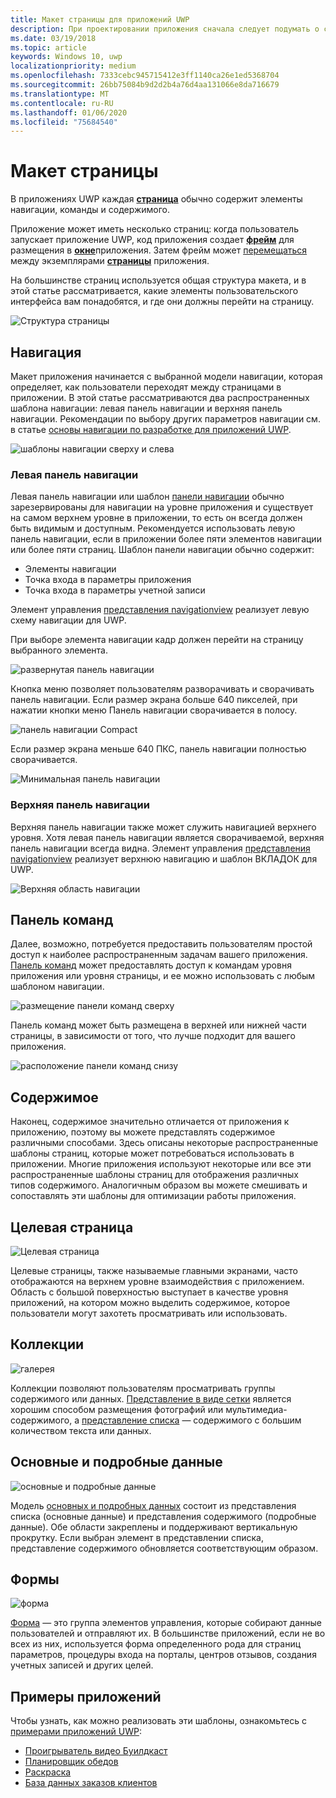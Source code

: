 ```yaml
---
title: Макет страницы для приложений UWP
description: При проектировании приложения сначала следует подумать о структуре макета. В этой статье рассматривается общая структура основных макетов страниц, включая необходимые элементы пользовательского интерфейса и место, где они должны идти на страницу. В приложениях UWP каждая страница обычно содержит элементы навигации, команды и содержимого.
ms.date: 03/19/2018
ms.topic: article
keywords: Windows 10, uwp
localizationpriority: medium
ms.openlocfilehash: 7333cebc945715412e3ff1140ca26e1ed5368704
ms.sourcegitcommit: 26bb75084b9d2d2b4a76d4aa131066e8da716679
ms.translationtype: MT
ms.contentlocale: ru-RU
ms.lasthandoff: 01/06/2020
ms.locfileid: "75684540"
---
```

# <a name="page-layout"></a>Макет страницы

В приложениях UWP каждая [**страница**](https://docs.microsoft.com/uwp/api/Windows.UI.Xaml.Controls.Page) обычно содержит элементы навигации, команды и содержимого. 

Приложение может иметь несколько страниц: когда пользователь запускает приложение UWP, код приложения создает [**фрейм**](https://docs.microsoft.com/uwp/api/Windows.UI.Xaml.Controls.Frame) для размещения в [**окне**](https://docs.microsoft.com/uwp/api/windows.ui.xaml.window)приложения. Затем фрейм может [перемещаться](../basics/navigate-between-two-pages.md) между экземплярами [**страницы**](https://docs.microsoft.com/uwp/api/Windows.UI.Xaml.Controls.Page) приложения. 

На большинстве страниц используется общая структура макета, и в этой статье рассматривается, какие элементы пользовательского интерфейса вам понадобятся, и где они должны перейти на страницу. 

![Структура страницы](images/page-components.svg)

## <a name="navigation"></a>Навигация
Макет приложения начинается с выбранной модели навигации, которая определяет, как пользователи переходят между страницами в приложении. В этой статье рассматриваются два распространенных шаблона навигации: левая панель навигации и верхняя панель навигации. Рекомендации по выбору других параметров навигации см. в статье [основы навигации по разработке для приложений UWP](../basics/navigation-basics.md).

![шаблоны навигации сверху и слева](images/top-left-nav.svg)

### <a name="left-nav"></a>Левая панель навигации
Левая панель навигации или шаблон [панели навигации](../controls-and-patterns/navigationview.md) обычно зарезервированы для навигации на уровне приложения и существует на самом верхнем уровне в приложении, то есть он всегда должен быть видимым и доступным. Рекомендуется использовать левую панель навигации, если в приложении более пяти элементов навигации или более пяти страниц. Шаблон панели навигации обычно содержит:
- Элементы навигации
- Точка входа в параметры приложения
- Точка входа в параметры учетной записи

Элемент управления [представления navigationview](https://docs.microsoft.com/uwp/api/windows.ui.xaml.controls.navigationview) реализует левую схему навигации для UWP.

При выборе элемента навигации кадр должен перейти на страницу выбранного элемента.

![развернутая панель навигации](images/navview-expanded.svg)

Кнопка меню позволяет пользователям разворачивать и сворачивать панель навигации. Если размер экрана больше 640 пикселей, при нажатии кнопки меню Панель навигации сворачивается в полосу.

![панель навигации Compact](images/navview-compact.svg)

Если размер экрана меньше 640 ПКС, панель навигации полностью сворачивается.

![Минимальная панель навигации](images/navview-minimal.svg)

### <a name="top-nav"></a>Верхняя панель навигации

Верхняя панель навигации также может служить навигацией верхнего уровня. Хотя левая панель навигации является сворачиваемой, верхняя панель навигации всегда видна. Элемент управления [представления navigationview](../controls-and-patterns/navigationview.md) реализует верхнюю навигацию и шаблон ВКЛАДОК для UWP.

![Верхняя область навигации](images/pivot-large.svg)

## <a name="command-bar"></a>Панель команд

Далее, возможно, потребуется предоставить пользователям простой доступ к наиболее распространенным задачам вашего приложения. [Панель команд](../controls-and-patterns/app-bars.md) может предоставлять доступ к командам уровня приложения или уровня страницы, и ее можно использовать с любым шаблоном навигации.

![размещение панели команд сверху ](images/app-bar-desktop.svg)

Панель команд может быть размещена в верхней или нижней части страницы, в зависимости от того, что лучше подходит для вашего приложения.

![расположение панели команд снизу](images/app-bar-mobile.svg)

## <a name="content"></a>Содержимое

Наконец, содержимое значительно отличается от приложения к приложению, поэтому вы можете представлять содержимое различными способами. Здесь описаны некоторые распространенные шаблоны страниц, которые может потребоваться использовать в приложении. Многие приложения используют некоторые или все эти распространенные шаблоны страниц для отображения различных типов содержимого. Аналогичным образом вы можете смешивать и сопоставлять эти шаблоны для оптимизации работы приложения.

## <a name="landing"></a>Целевая страница

![Целевая страница](images/hero-screen.svg)

Целевые страницы, также называемые главными экранами, часто отображаются на верхнем уровне взаимодействия с приложением. Область с большой поверхностью выступает в качестве уровня приложений, на котором можно выделить содержимое, которое пользователи могут захотеть просматривать или использовать.

## <a name="collections"></a>Коллекции

![галерея](images/gridview.svg)

Коллекции позволяют пользователям просматривать группы содержимого или данных. [Представление в виде сетки](../controls-and-patterns/item-templates-gridview.md) является хорошим способом размещения фотографий или мультимедиа-содержимого, а [представление списка](../controls-and-patterns/item-templates-listview.md) — содержимого с большим количеством текста или данных.

## <a name="masterdetail"></a>Основные и подробные данные

![основные и подробные данные](images/master-detail.svg)

Модель [основных и подробных данных](../controls-and-patterns/master-details.md) состоит из представления списка (основные данные) и представления содержимого (подробные данные). Обе области закреплены и поддерживают вертикальную прокрутку. Если выбран элемент в представлении списка, представление содержимого обновляется соответствующим образом. 

## <a name="forms"></a>Формы
![форма](images/form.svg)

[Форма](../controls-and-patterns/forms.md) — это группа элементов управления, которые собирают данные пользователей и отправляют их. В большинстве приложений, если не во всех из них, используется форма определенного рода для страниц параметров, процедуры входа на порталы, центров отзывов, создания учетных записей и других целей. 

## <a name="sample-apps"></a>Примеры приложений
Чтобы узнать, как можно реализовать эти шаблоны, ознакомьтесь с [примерами приложений UWP](https://developer.microsoft.com/windows/samples):
- [Проигрыватель видео Буилдкаст](https://github.com/Microsoft/BuildCast)
- [Планировщик обедов](https://github.com/Microsoft/Windows-appsample-lunch-scheduler)
- [Раскраска](https://github.com/Microsoft/Windows-appsample-coloringbook)
- [База данных заказов клиентов](https://github.com/Microsoft/Windows-appsample-customers-orders-database)